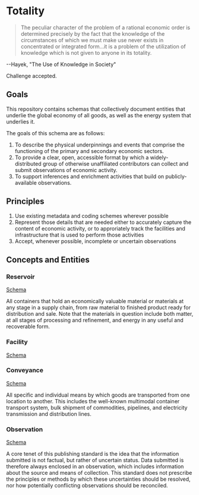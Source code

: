 # Totality

> The peculiar character of the problem of a rational economic order is determined precisely by the fact that the knowledge of the circumstances of which we must make use never exists in concentrated or integrated form...it is a problem of the utilization of knowledge which is not given to anyone in its totality.

--Hayek, "The Use of Knowledge in Society"

Challenge accepted.

## Goals

This repository contains schemas that collectively document entities that underlie the global economy of all goods, as well as the energy system that underlies it.

The goals of this schema are as follows:

1. To describe the physical underpinnings and events that comprise the functioning of the primary and secondary economic sectors.
2. To provide a clear, open, accessible format by which a widely-distributed group of otherwise unaffiliated contributors can collect and submit observations of economic activity.
3. To support inferences and enrichment activities that build on publicly-available observations.

## Principles

1. Use existing metadata and coding schemes wherever possible
2. Represent those details that are needed either to accurately capture the content of economic activity, or to approriately track the facilities and infrastructure that is used to perform those activities
3. Accept, whenever possible, incomplete or uncertain observations

## Concepts and Entities

### Reservoir

[Schema](/str8d8a/totality/blob/master/schemas/reservoir.schema.json)

All containers that hold an economically valuable material or materials at any stage in a supply chain, from raw material to finished product ready for distribution and sale. Note that the materials in question include both matter, at all stages of processing and refinement, and energy in any useful and recoverable form.

### Facility

[Schema](/str8d8a/totality/blob/master/schemas/facility.schema.json)

### Conveyance

[Schema](/str8d8a/totality/blob/master/schemas/conveyance.schema.json)

All specific and individual means by which goods are transported from one location to another. This includes the well-known multimodal container transport system, bulk shipment of commodities, pipelines, and electricity transmission and distribution lines.

### Observation

[Schema](/str8d8a/totality/blob/master/schemas/observation.schema.json)

A core tenet of this publishing standard is the idea that the information submitted is not factual, but rather of uncertain status. Data submitted is therefore always enclosed in an observation, which includes information about the source and means of collection. This standard does not prescribe the principles or methods by which these uncertainties should be resolved, nor how potentially conflicting observations should be reconciled.
